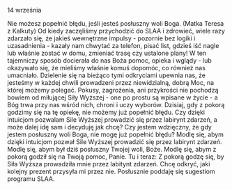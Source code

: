 14 września

Nie możesz popełnić błędu, jeśli jesteś posłuszny woli Boga. (Matka Teresa z Kalkuty)
 Od kiedy zaczęliśmy przychodzić do SLAA i zdrowieć, wiele razy zdarzało się, że jakieś wewnętrzne impulsy - pozornie bez logiki i uzasadnienia - kazały nam chwytać za telefon, pisać list, gdzieś iść nagle lub właśnie zostać w domu, zmieniać trasę czy ustalone plany! W ten tajemniczy sposób docierała do nas Boża pomoc, opieka i wglądy - lub okazywało się, że mieliśmy właśnie komuś dopomóc, co również nas umacniało. Dzielenie się na bieżąco tymi odkryciami upewnia nas, że jesteśmy w każdej chwili prowadzeni przez niewidzialną, dobrą Moc, na której możemy polegać. Pokusy, zagrożenia, ani przykrości nie pochodzą bowiem od miłującej Siły Wyższej - one po prostu są wpisane w życie - a Bóg trwa przy nas wśród nich, chroni i uczy wyborów. Dzisiaj, gdy z pokorą godzimy się na tę opiekę, nie możemy już popełnić błędu.
 Czy dzięki intuicjom pozwalam Sile Wyższej prowadzić się przez labirynt zdarzeń, a może dalej idę sam i decyduję jak chcę? Czy jestem wdzięczny, że gdy jestem posłuszny woli Boga, nie mogę już popełnić błędu?
 Modlę się, abym dzięki intuicjom pozwał Sile Wyższej prowadzić się przez labirynt zdarzeń. Modlę się, abym był dziś posłuszny Twojej woli, Boże. Modlę się, abym z pokorą godził się na Twoją pomoc, Panie.
 Tu i teraz: Z pokorą godzę się, by Siła Wyższa prowadziła mnie przez labitynt zdarzeń. Chcę odkryć, jaki kolejny prezent przysyła mi przez nie. Posłusznie poddaję się sugestiom programu SLAA.
